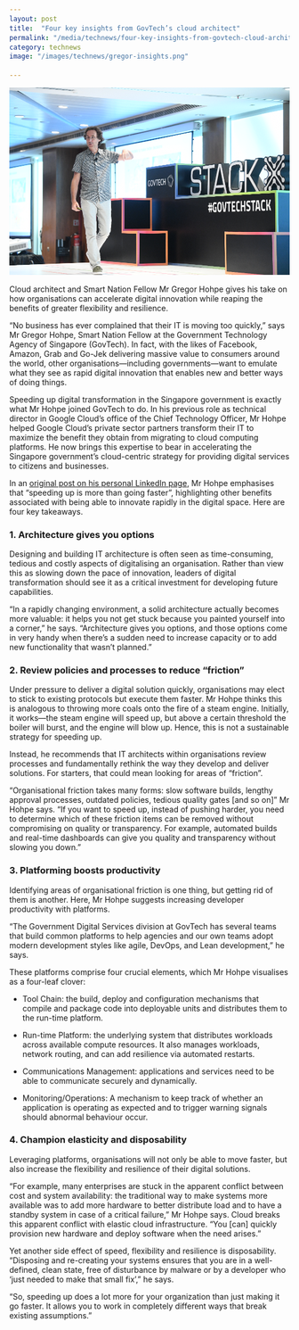 ```yaml
---
layout: post
title:  "Four key insights from GovTech’s cloud architect"
permalink: "/media/technews/four-key-insights-from-govtech-cloud-architect"
category: technews
image: "/images/technews/gregor-insights.png"

---
```


![Gregor Hohpe at Stack-X](/images/technews/gregor-insights.png)

Cloud architect and Smart Nation Fellow Mr Gregor Hohpe gives his take on how organisations can accelerate digital innovation while reaping the benefits of greater flexibility and resilience.
 
“No business has ever complained that their IT is moving too quickly,” says Mr Gregor Hohpe, Smart Nation Fellow at the Government Technology Agency of Singapore (GovTech). In fact, with the likes of Facebook, Amazon, Grab and Go-Jek delivering massive value to consumers around the world, other organisations—including governments—want to emulate what they see as rapid digital innovation that enables new and better ways of doing things.

Speeding up digital transformation in the Singapore government is exactly what Mr Hohpe joined GovTech to do. In his previous role as technical director in Google Cloud’s office of the Chief Technology Officer, Mr Hohpe helped Google Cloud’s private sector partners transform their IT to maximize the benefit they obtain from migrating to cloud computing platforms. He now brings this expertise to bear in accelerating the Singapore government’s cloud-centric strategy for providing digital services to citizens and businesses.

In an [original post on his personal LinkedIn page](https://www.linkedin.com/pulse/building-smarter-nation-speeding-up-more-than-going-faster-hohpe/), Mr Hohpe emphasises that “speeding up is more than going faster”, highlighting other benefits associated with being able to innovate rapidly in the digital space. Here are four key takeaways.

### **1. Architecture gives you options**

Designing and building IT architecture is often seen as time-consuming, tedious and costly aspects of digitalising an organisation. Rather than view this as slowing down the pace of innovation, leaders of digital transformation should see it as a critical investment for developing future capabilities.

“In a rapidly changing environment, a solid architecture actually becomes more valuable: it helps you not get stuck because you painted yourself into a corner,” he says. “Architecture gives you options, and those options come in very handy when there’s a sudden need to increase capacity or to add new functionality that wasn’t planned.”

### **2. Review policies and processes to reduce “friction”**

Under pressure to deliver a digital solution quickly, organisations may elect to stick to existing protocols but execute them faster. Mr Hohpe thinks this is analogous to throwing more coals onto the fire of a steam engine. Initially, it works—the steam engine will speed up, but above a certain threshold the boiler will burst, and the engine will blow up. Hence, this is not a sustainable strategy for speeding up.

Instead, he recommends that IT architects within organisations review processes and fundamentally rethink the way they develop and deliver solutions. For starters, that could mean looking for areas of “friction”.

“Organisational friction takes many forms: slow software builds, lengthy approval processes, outdated policies, tedious quality gates [and so on]” Mr Hohpe says. “If you want to speed up, instead of pushing harder, you need to determine which of these friction items can be removed without compromising on quality or transparency. For example, automated builds and real-time dashboards can give you quality and transparency without slowing you down.”

### **3. Platforming boosts productivity**

Identifying areas of organisational friction is one thing, but getting rid of them is another. Here, Mr Hohpe suggests increasing developer productivity with platforms. 

“The Government Digital Services division at GovTech has several teams that build common platforms to help agencies and our own teams adopt modern development styles like agile, DevOps, and Lean development,” he says.

These platforms comprise four crucial elements, which Mr Hohpe visualises as a four-leaf clover: 

 - Tool Chain: the build, deploy and configuration mechanisms that compile and package code into deployable units and distributes them to the run-time platform.

 - Run-time Platform: the underlying system that distributes workloads across available compute resources. It also manages workloads, network routing, and can add resilience via automated restarts.

 - Communications Management: applications and services need to be able to communicate securely and dynamically.

 - Monitoring/Operations: A mechanism to keep track of whether an application is operating as expected and to trigger warning signals should abnormal behaviour occur. 

### **4. Champion elasticity and disposability**

Leveraging platforms, organisations will not only be able to move faster, but also increase the flexibility and resilience of their digital solutions. 

“For example, many enterprises are stuck in the apparent conflict between cost and system availability: the traditional way to make systems more available was to add more hardware to better distribute load and to have a standby system in case of a critical failure,” Mr Hohpe says. Cloud breaks this apparent conflict with elastic cloud infrastructure. “You [can] quickly provision new hardware and deploy software when the need arises.” 

Yet another side effect of speed, flexibility and resilience is disposability. “Disposing and re-creating your systems ensures that you are in a well-defined, clean state, free of disturbance by malware or by a developer who ‘just needed to make that small fix’,” he says. 

“So, speeding up does a lot more for your organization than just making it go faster. It allows you to work in completely different ways that break existing assumptions.”
